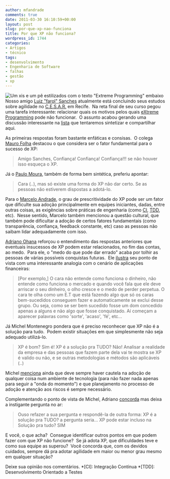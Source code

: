 ```yaml
---
author: mfandrade
comments: true
date: 2011-03-30 16:10:59+00:00
layout: post
slug: por-que-xp-nao-funciona
title: Por que XP não funciona?
wordpress_id: 1744
categories:
- Artigos
- técnico
tags:
- desenvolvimento
- Engenharia de Software
- falhas
- gestão
- xp
---
```


![Um xis e um pê estilizados com o texto "Extreme Programming" embaixo](http://www.extremeprogramming.org/images/xplogo.gif)Nosso amigo [Luiz "farol" Sanches](http://luizsanches.wordpress.com/) atualmente está concluindo seus estudos sobre agilidade no [C.E.S.A.R.](http://www.cesar.org.br/) em Recife.  Na reta final de seu curso pegou uma tarefa interessante: relacionar quais os motivos pelos quais [eXtreme Programming](http://www.extremeprogramming.org/) pode não funcionar.  O assunto acabou gerando uma discussão interessante na [lista](http://br.groups.yahoo.com/group/safos/) que tentaremos sintetizar e compartilhar aqui.

<!-- more -->

As primeiras respostas foram bastante enfáticas e consisas.  O colega [Mauro Folha](http://twitter.com/maurofolha) destacou o que considera ser o fator fundamental para o sucesso de XP:


> 

> 
> Amigo Sanches, Confiança! Confiança! Confiança!!! se não houver isso esqueça o XP.


Já o [Paulo Moura](http://twitter.com/paulociecomp), também de forma bem sintética, preferiu apontar:


> Cara (..), mas só existe uma forma do XP não dar certo. Se as pessoas não estiverem dispostas a adotá-lo.


Para o [Marcelo Andrade](http://twitter.com/mfandrade), o grau de prescritividade do XP pode ser um fator que dificulte sua adoção principalmente em equipes iniciantes, dadas, entre outras coisas, as exigências sobre práticas de engenharia (como [CI](http://www.google.com/search?q=define%3Aic), [TDD](http://www.google.com/search?q=define%3Atdd), etc).  Nesse sentido, Marcelo também mencionou a questão cultural, que também pode dificultar a adoção de certos fatores fundamentais (como transparência, confiança, feedback constante, etc) caso as pessoas não saibam lidar adequadamente com isso.

[Adriano Ohana](http://aohana.wordpress.com/) reforçou o entendimento das respostas anteriores que eventuais insucessos de XP podem estar relacionados, no fim das contas, ao medo.  Para ele, o "medo do que pode dar errado" acaba por tolhir as pessoas de várias possíveis conquistas futuras.  Ele [ilustra](http://br.groups.yahoo.com/group/safos/message/4095) seu ponto de vista com uma interessante analogia com o cenário de aplicações financeiras:


> [Por exemplo,] O cara não entende como funciona o dinheiro, não entende como funciona o mercado e quando você fala que ele deve arriscar o seu dinheiro, o olho cresce e o medo de perder perpetua. O cara te olha como um E.T que está fazendo algo que só os caras bem-sucedidos conseguem fazer e automaticamente se exclui desse grupo. Ou seja, como se ser bem sucedido fosse um dom concedido apenas a alguns e não algo que fosse conquistado. Aí começam a aparecer palavras como 'sorte', 'acaso', 'fé', etc...


Já Michel Montenegro pondera que é preciso reconhecer que XP não é a solução para tudo.  Podem existir situações em que simplesmente não seja adequado utilizá-lo.


> XP é bom? Sim é!
XP é a solução pra TUDO? Não! Analisar a realidade da empresa e das pessoas que fazem parte dela vai te mostra se XP é valido ou não, e se outras metodologias e métodos são aplicáveis (..)


Michel [menciona](http://br.groups.yahoo.com/group/safos/message/4096) ainda que deve sempre haver cautela na adoção de qualquer coisa num ambiente de tecnologia (para não fazer nada apenas para seguir a "onda do momento") e que planejamento no processo de adoção e atenção aos riscos é sempre necessário.

Complementando o ponto de vista de Michel, Adriano [concorda](http://br.groups.yahoo.com/group/safos/message/4103) mas deixa a instigante pergunta no ar:


> Ouso refazer a sua pergunta e respondê-la de outra forma:
XP é a solução pra TUDO? a pergunta seria... XP pode estar incluso na Solução pra tudo? SIM


E você, o que acha?  Consegue identificar outros pontos em que podem fazer com que XP não funcione?  Se já adota XP, que dificuldades teve e como sua equipe as superou?  Você concorda que, com os devidos cuidados, sempre dá pra adotar agilidade em maior ou menor grau mesmo em qualquer situação?

Deixe sua opinião nos comentários.
  *[CI]: Integração Contínua
  *[TDD]: Desenvolvimento Orientado a Testes
